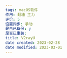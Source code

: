 ```yaml
---
tags: macOS软件
作用: 翻墙 主力
评价: 5
设置同步: 手动
是否已备份: y
是否已重装:
title: V2rayU
date created: 2023-02-28
date modified: 2023-03-01
---
```

